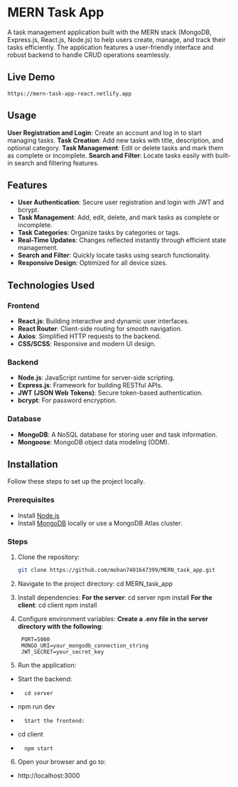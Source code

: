 # MERN Task App

A task management application built with the MERN stack (MongoDB, Express.js, React.js, Node.js) to help users create, manage, and track their tasks efficiently. The application features a user-friendly interface and robust backend to handle CRUD operations seamlessly.

## Live Demo

    https://mern-task-app-react.netlify.app

## Usage

**User Registration and Login**:
        Create an account and log in to start managing tasks.
**Task Creation**:
        Add new tasks with title, description, and optional category.
**Task Management**:
        Edit or delete tasks and mark them as complete or incomplete.
**Search and Filter**:
        Locate tasks easily with built-in search and filtering features.

## Features

- **User Authentication**: Secure user registration and login with JWT and bcrypt.
- **Task Management**: Add, edit, delete, and mark tasks as complete or incomplete.
- **Task Categories**: Organize tasks by categories or tags.
- **Real-Time Updates**: Changes reflected instantly through efficient state management.
- **Search and Filter**: Quickly locate tasks using search functionality.
- **Responsive Design**: Optimized for all device sizes.

## Technologies Used

### Frontend
- **React.js**: Building interactive and dynamic user interfaces.
- **React Router**: Client-side routing for smooth navigation.
- **Axios**: Simplified HTTP requests to the backend.
- **CSS/SCSS**: Responsive and modern UI design.

### Backend
- **Node.js**: JavaScript runtime for server-side scripting.
- **Express.js**: Framework for building RESTful APIs.
- **JWT (JSON Web Tokens)**: Secure token-based authentication.
- **bcrypt**: For password encryption.

### Database
- **MongoDB**: A NoSQL database for storing user and task information.
- **Mongoose**: MongoDB object data modeling (ODM).

## Installation

Follow these steps to set up the project locally.

### Prerequisites
- Install [Node.js](https://nodejs.org/)
- Install [MongoDB](https://www.mongodb.com/try/download/community) locally or use a MongoDB Atlas cluster.

### Steps

1. Clone the repository:
   ```bash
   git clone https://github.com/mohan7401647399/MERN_task_app.git

2. Navigate to the project directory:
    cd MERN_task_app

3. Install dependencies:
    **For the server**:
        cd server
        npm install
    **For the client**:
        cd client
        npm install


4. Configure environment variables:
    **Create a .env file in the server directory with the following**:

        PORT=5000
        MONGO_URI=your_mongodb_connection_string
        JWT_SECRET=your_secret_key

5. Run the application:

 -   Start the backend:
-       cd server
 -   npm run dev
 -       Start the frontend:
 -   cd client
 -       npm start

6. Open your browser and go to:

  -  http://localhost:3000
